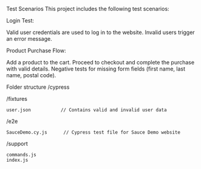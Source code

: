 Test Scenarios
This project includes the following test scenarios:

Login Test:

Valid user credentials are used to log in to the website.
Invalid users trigger an error message.


Product Purchase Flow:

Add a product to the cart.
Proceed to checkout and complete the purchase with valid details.
Negative tests for missing form fields (first name, last name, postal code).

Folder structure
/cypress

  /fixtures

    user.json           // Contains valid and invalid user data
  /e2e

    SauceDemo.cy.js      // Cypress test file for Sauce Demo website
  /support

    commands.js
    index.js


